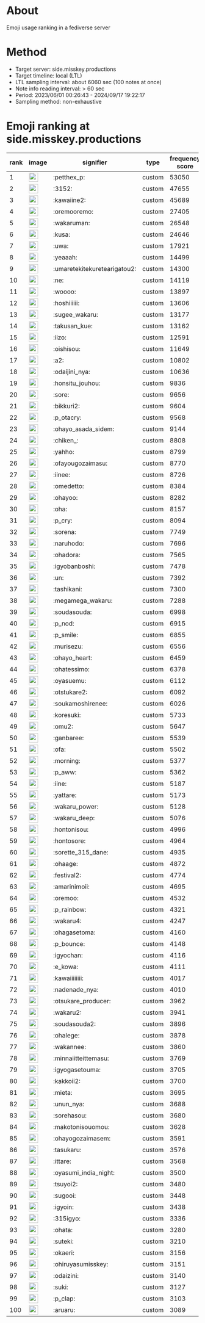 # About
Emoji usage ranking in a fediverse server

# Method
- Target server: side.misskey.productions
- Target timeline: local (LTL)
- LTL sampling interval: about 6060 sec (100 notes at once)
- Note info reading interval: > 60 sec
- Period: 2023/06/01 00:26:43 - 2024/09/17 19:22:17 
- Sampling method: non-exhaustive

# Emoji ranking at side.misskey.productions

|rank|image|signifier|type|frequency score|
|----|----|----|----|----|
|1|<img height="24" src="https://side.misskey.productions/emoji/petthex_p.webp">|:petthex_p:|custom|53050|
|2|<img height="24" src="https://side.misskey.productions/emoji/3152.webp">|:3152:|custom|47655|
|3|<img height="24" src="https://side.misskey.productions/emoji/kawaiine2.webp">|:kawaiine2:|custom|45689|
|4|<img height="24" src="https://side.misskey.productions/emoji/oremooremo.webp">|:oremooremo:|custom|27405|
|5|<img height="24" src="https://side.misskey.productions/emoji/wakaruman.webp">|:wakaruman:|custom|26548|
|6|<img height="24" src="https://side.misskey.productions/emoji/kusa.webp">|:kusa:|custom|24646|
|7|<img height="24" src="https://side.misskey.productions/emoji/uwa.webp">|:uwa:|custom|17921|
|8|<img height="24" src="https://side.misskey.productions/emoji/yeaaah.webp">|:yeaaah:|custom|14499|
|9|<img height="24" src="https://side.misskey.productions/emoji/umaretekitekuretearigatou2.webp">|:umaretekitekuretearigatou2:|custom|14300|
|10|<img height="24" src="https://side.misskey.productions/emoji/ne.webp">|:ne:|custom|14119|
|11|<img height="24" src="https://side.misskey.productions/emoji/woooo.webp">|:woooo:|custom|13897|
|12|<img height="24" src="https://side.misskey.productions/emoji/hoshiiiiii.webp">|:hoshiiiiii:|custom|13606|
|13|<img height="24" src="https://side.misskey.productions/emoji/sugee_wakaru.webp">|:sugee_wakaru:|custom|13177|
|14|<img height="24" src="https://side.misskey.productions/emoji/takusan_kue.webp">|:takusan_kue:|custom|13162|
|15|<img height="24" src="https://side.misskey.productions/emoji/iizo.webp">|:iizo:|custom|12591|
|16|<img height="24" src="https://side.misskey.productions/emoji/oishisou.webp">|:oishisou:|custom|11649|
|17|<img height="24" src="https://side.misskey.productions/emoji/a2.webp">|:a2:|custom|10802|
|18|<img height="24" src="https://side.misskey.productions/emoji/odaijini_nya.webp">|:odaijini_nya:|custom|10636|
|19|<img height="24" src="https://side.misskey.productions/emoji/honsitu_jouhou.webp">|:honsitu_jouhou:|custom|9836|
|20|<img height="24" src="https://side.misskey.productions/emoji/sore.webp">|:sore:|custom|9656|
|21|<img height="24" src="https://side.misskey.productions/emoji/bikkuri2.webp">|:bikkuri2:|custom|9604|
|22|<img height="24" src="https://side.misskey.productions/emoji/p_otacry.webp">|:p_otacry:|custom|9568|
|23|<img height="24" src="https://side.misskey.productions/emoji/ohayo_asada_sidem.webp">|:ohayo_asada_sidem:|custom|9144|
|24|<img height="24" src="https://side.misskey.productions/emoji/chiken_.webp">|:chiken_:|custom|8808|
|25|<img height="24" src="https://side.misskey.productions/emoji/yahho.webp">|:yahho:|custom|8799|
|26|<img height="24" src="https://side.misskey.productions/emoji/ofayougozaimasu.webp">|:ofayougozaimasu:|custom|8770|
|27|<img height="24" src="https://side.misskey.productions/emoji/iinee.webp">|:iinee:|custom|8726|
|28|<img height="24" src="https://side.misskey.productions/emoji/omedetto.webp">|:omedetto:|custom|8384|
|29|<img height="24" src="https://side.misskey.productions/emoji/ohayoo.webp">|:ohayoo:|custom|8282|
|30|<img height="24" src="https://side.misskey.productions/emoji/oha.webp">|:oha:|custom|8157|
|31|<img height="24" src="https://side.misskey.productions/emoji/p_cry.webp">|:p_cry:|custom|8094|
|32|<img height="24" src="https://side.misskey.productions/emoji/sorena.webp">|:sorena:|custom|7749|
|33|<img height="24" src="https://side.misskey.productions/emoji/naruhodo.webp">|:naruhodo:|custom|7696|
|34|<img height="24" src="https://side.misskey.productions/emoji/ohadora.webp">|:ohadora:|custom|7565|
|35|<img height="24" src="https://side.misskey.productions/emoji/igyobanboshi.webp">|:igyobanboshi:|custom|7478|
|36|<img height="24" src="https://side.misskey.productions/emoji/un.webp">|:un:|custom|7392|
|37|<img height="24" src="https://side.misskey.productions/emoji/tashikani.webp">|:tashikani:|custom|7300|
|38|<img height="24" src="https://side.misskey.productions/emoji/megamega_wakaru.webp">|:megamega_wakaru:|custom|7288|
|39|<img height="24" src="https://side.misskey.productions/emoji/soudasouda.webp">|:soudasouda:|custom|6998|
|40|<img height="24" src="https://side.misskey.productions/emoji/p_nod.webp">|:p_nod:|custom|6915|
|41|<img height="24" src="https://side.misskey.productions/emoji/p_smile.webp">|:p_smile:|custom|6855|
|42|<img height="24" src="https://side.misskey.productions/emoji/murisezu.webp">|:murisezu:|custom|6556|
|43|<img height="24" src="https://side.misskey.productions/emoji/ohayo_heart.webp">|:ohayo_heart:|custom|6459|
|44|<img height="24" src="https://side.misskey.productions/emoji/ohatessimo.webp">|:ohatessimo:|custom|6378|
|45|<img height="24" src="https://side.misskey.productions/emoji/oyasuemu.webp">|:oyasuemu:|custom|6112|
|46|<img height="24" src="https://side.misskey.productions/emoji/otstukare2.webp">|:otstukare2:|custom|6092|
|47|<img height="24" src="https://side.misskey.productions/emoji/soukamoshirenee.webp">|:soukamoshirenee:|custom|6026|
|48|<img height="24" src="https://side.misskey.productions/emoji/koresuki.webp">|:koresuki:|custom|5733|
|49|<img height="24" src="https://side.misskey.productions/emoji/omu2.webp">|:omu2:|custom|5647|
|50|<img height="24" src="https://side.misskey.productions/emoji/ganbaree.webp">|:ganbaree:|custom|5539|
|51|<img height="24" src="https://side.misskey.productions/emoji/ofa.webp">|:ofa:|custom|5502|
|52|<img height="24" src="https://side.misskey.productions/emoji/morning.webp">|:morning:|custom|5377|
|53|<img height="24" src="https://side.misskey.productions/emoji/p_aww.webp">|:p_aww:|custom|5362|
|54|<img height="24" src="https://side.misskey.productions/emoji/iine.webp">|:iine:|custom|5187|
|55|<img height="24" src="https://side.misskey.productions/emoji/yattare.webp">|:yattare:|custom|5173|
|56|<img height="24" src="https://side.misskey.productions/emoji/wakaru_power.webp">|:wakaru_power:|custom|5128|
|57|<img height="24" src="https://side.misskey.productions/emoji/wakaru_deep.webp">|:wakaru_deep:|custom|5076|
|58|<img height="24" src="https://side.misskey.productions/emoji/hontonisou.webp">|:hontonisou:|custom|4996|
|59|<img height="24" src="https://side.misskey.productions/emoji/hontosore.webp">|:hontosore:|custom|4964|
|60|<img height="24" src="https://side.misskey.productions/emoji/sorette_315_dane.webp">|:sorette_315_dane:|custom|4935|
|61|<img height="24" src="https://side.misskey.productions/emoji/ohaage.webp">|:ohaage:|custom|4872|
|62|<img height="24" src="https://side.misskey.productions/emoji/festival2.webp">|:festival2:|custom|4774|
|63|<img height="24" src="https://side.misskey.productions/emoji/amarinimoii.webp">|:amarinimoii:|custom|4695|
|64|<img height="24" src="https://side.misskey.productions/emoji/oremoo.webp">|:oremoo:|custom|4532|
|65|<img height="24" src="https://side.misskey.productions/emoji/p_rainbow.webp">|:p_rainbow:|custom|4321|
|66|<img height="24" src="https://side.misskey.productions/emoji/wakaru4.webp">|:wakaru4:|custom|4247|
|67|<img height="24" src="https://side.misskey.productions/emoji/ohagasetoma.webp">|:ohagasetoma:|custom|4160|
|68|<img height="24" src="https://side.misskey.productions/emoji/p_bounce.webp">|:p_bounce:|custom|4148|
|69|<img height="24" src="https://side.misskey.productions/emoji/igyochan.webp">|:igyochan:|custom|4116|
|70|<img height="24" src="https://side.misskey.productions/emoji/e_kowa.webp">|:e_kowa:|custom|4111|
|71|<img height="24" src="https://side.misskey.productions/emoji/kawaiiiiiiii.webp">|:kawaiiiiiiii:|custom|4017|
|72|<img height="24" src="https://side.misskey.productions/emoji/nadenade_nya.webp">|:nadenade_nya:|custom|4010|
|73|<img height="24" src="https://side.misskey.productions/emoji/otsukare_producer.webp">|:otsukare_producer:|custom|3962|
|74|<img height="24" src="https://side.misskey.productions/emoji/wakaru2.webp">|:wakaru2:|custom|3941|
|75|<img height="24" src="https://side.misskey.productions/emoji/soudasouda2.webp">|:soudasouda2:|custom|3896|
|76|<img height="24" src="https://side.misskey.productions/emoji/ohalege.webp">|:ohalege:|custom|3878|
|77|<img height="24" src="https://side.misskey.productions/emoji/wakannee.webp">|:wakannee:|custom|3860|
|78|<img height="24" src="https://side.misskey.productions/emoji/minnaiitteittemasu.webp">|:minnaiitteittemasu:|custom|3769|
|79|<img height="24" src="https://side.misskey.productions/emoji/igyogasetouma.webp">|:igyogasetouma:|custom|3705|
|80|<img height="24" src="https://side.misskey.productions/emoji/kakkoii2.webp">|:kakkoii2:|custom|3700|
|81|<img height="24" src="https://side.misskey.productions/emoji/mieta.webp">|:mieta:|custom|3695|
|82|<img height="24" src="https://side.misskey.productions/emoji/unun_nya.webp">|:unun_nya:|custom|3688|
|83|<img height="24" src="https://side.misskey.productions/emoji/sorehasou.webp">|:sorehasou:|custom|3680|
|84|<img height="24" src="https://side.misskey.productions/emoji/makotonisouomou.webp">|:makotonisouomou:|custom|3628|
|85|<img height="24" src="https://side.misskey.productions/emoji/ohayogozaimasem.webp">|:ohayogozaimasem:|custom|3591|
|86|<img height="24" src="https://side.misskey.productions/emoji/tasukaru.webp">|:tasukaru:|custom|3576|
|87|<img height="24" src="https://side.misskey.productions/emoji/ittare.webp">|:ittare:|custom|3568|
|88|<img height="24" src="https://side.misskey.productions/emoji/oyasumi_india_night.webp">|:oyasumi_india_night:|custom|3500|
|89|<img height="24" src="https://side.misskey.productions/emoji/tsuyoi2.webp">|:tsuyoi2:|custom|3480|
|90|<img height="24" src="https://side.misskey.productions/emoji/sugooi.webp">|:sugooi:|custom|3448|
|91|<img height="24" src="https://side.misskey.productions/emoji/igyoin.webp">|:igyoin:|custom|3438|
|92|<img height="24" src="https://side.misskey.productions/emoji/315igyo.webp">|:315igyo:|custom|3336|
|93|<img height="24" src="https://side.misskey.productions/emoji/ohata.webp">|:ohata:|custom|3280|
|94|<img height="24" src="https://side.misskey.productions/emoji/suteki.webp">|:suteki:|custom|3210|
|95|<img height="24" src="https://side.misskey.productions/emoji/okaeri.webp">|:okaeri:|custom|3156|
|96|<img height="24" src="https://side.misskey.productions/emoji/ohiruyasumisskey.webp">|:ohiruyasumisskey:|custom|3151|
|97|<img height="24" src="https://side.misskey.productions/emoji/odaizini.webp">|:odaizini:|custom|3140|
|98|<img height="24" src="https://side.misskey.productions/emoji/suki.webp">|:suki:|custom|3127|
|99|<img height="24" src="https://side.misskey.productions/emoji/p_clap.webp">|:p_clap:|custom|3103|
|100|<img height="24" src="https://side.misskey.productions/emoji/aruaru.webp">|:aruaru:|custom|3089|
